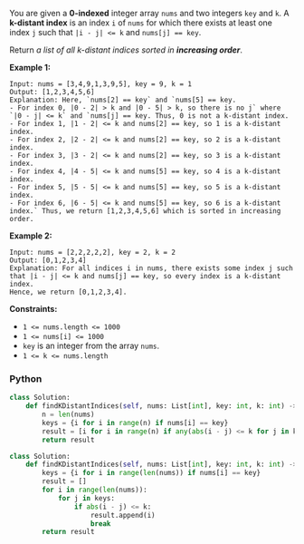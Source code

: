 You are given a  **0-indexed**  integer array  `nums`  and two integers  `key`  and  `k`. A  **k-distant index**  is an index  `i`  of  `nums`  for which there exists at least one index  `j`  such that  `|i - j| <= k`  and  `nums[j] == key`.

Return  _a list of all k-distant indices sorted in  **increasing order**_.

**Example 1:**
```
Input: nums = [3,4,9,1,3,9,5], key = 9, k = 1
Output: [1,2,3,4,5,6]
Explanation: Here, `nums[2] == key` and `nums[5] == key.
- For index 0, |0 - 2| > k and |0 - 5| > k, so there is no j` where `|0 - j| <= k` and `nums[j] == key. Thus, 0 is not a k-distant index.
- For index 1, |1 - 2| <= k and nums[2] == key, so 1 is a k-distant index.
- For index 2, |2 - 2| <= k and nums[2] == key, so 2 is a k-distant index.
- For index 3, |3 - 2| <= k and nums[2] == key, so 3 is a k-distant index.
- For index 4, |4 - 5| <= k and nums[5] == key, so 4 is a k-distant index.
- For index 5, |5 - 5| <= k and nums[5] == key, so 5 is a k-distant index.
- For index 6, |6 - 5| <= k and nums[5] == key, so 6 is a k-distant index.` Thus, we return [1,2,3,4,5,6] which is sorted in increasing order. 
```

**Example 2:**
```
Input: nums = [2,2,2,2,2], key = 2, k = 2
Output: [0,1,2,3,4]
Explanation: For all indices i in nums, there exists some index j such that |i - j| <= k and nums[j] == key, so every index is a k-distant index. 
Hence, we return [0,1,2,3,4].
```

**Constraints:**

- `1 <= nums.length <= 1000`
- `1 <= nums[i] <= 1000`
- `key`  is an integer from the array  `nums`.
- `1 <= k <= nums.length`


### Python

```py
class Solution:
    def findKDistantIndices(self, nums: List[int], key: int, k: int) -> List[int]:
        n = len(nums)
        keys = {i for i in range(n) if nums[i] == key}
        result = [i for i in range(n) if any(abs(i - j) <= k for j in keys)]
        return result
```

```python
class Solution:
    def findKDistantIndices(self, nums: List[int], key: int, k: int) -> List[int]:
        keys = {i for i in range(len(nums)) if nums[i] == key}
        result = []
        for i in range(len(nums)):
            for j in keys:
                if abs(i - j) <= k:
                    result.append(i)
                    break
        return result
```